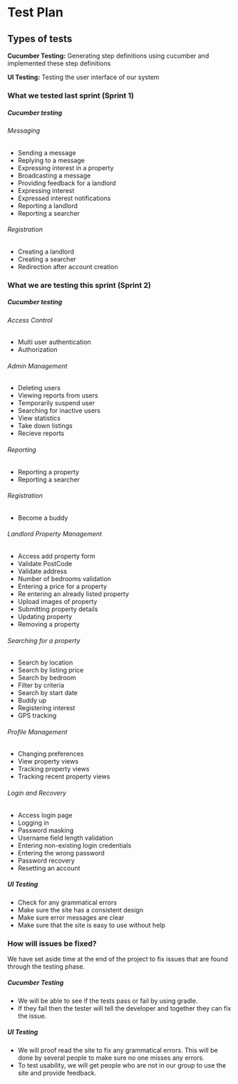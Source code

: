 # Test Plan

## Types of tests

<strong>Cucumber Testing:</strong> Generating step definitions using cucumber and implemented these step definitions
	
<strong>UI Testing:</strong> Testing the user interface of our system

### What we tested last sprint (Sprint 1)

##### Cucumber testing

###### Messaging
* Sending a message
* Replying to a message
* Expressing interest in a property
* Broadcasting a message
* Providing feedback for a landlord
* Expressing interest
* Expressed interest notifications
* Reporting a landlord
* Reporting a searcher

###### Registration
* Creating a landlord
* Creating a searcher
* Redirection after account creation


### What we are testing this sprint (Sprint 2)

##### Cucumber testing
	
###### Access Control
* Multi user authentication
* Authorization

###### Admin Management
* Deleting users
* Viewing reports from users
* Temporarily suspend user
* Searching for inactive users
* View statistics
* Take down listings
* Recieve reports

###### Reporting
* Reporting a property
* Reporting a searcher

###### Registration
* Become a buddy

###### Landlord Property Management
* Access add property form
* Validate PostCode
* Validate address
* Number of bedrooms validation
* Entering a price for a property
* Re entering an already listed property
* Upload images of property
* Submitting property details
* Updating property
* Removing a property

###### Searching for a property
* Search by location
* Search by listing price
* Search by bedroom
* Filter by criteria 
* Search by start date
* Buddy up
* Registering interest
* GPS tracking

###### Profile Management
* Changing preferences
* View property views
* Tracking property views
* Tracking recent property views

###### Login and Recovery
* Access login page
* Logging in
* Password masking 
* Username field length validation
* Entering non-existing login credentials
* Entering the wrong password
* Password recovery
* Resetting an account


##### UI Testing
* Check for any grammatical errors
* Make sure the site has a consistent design
* Make sure error messages are clear
* Make sure that the site is easy to use without help

### How will issues be fixed?

We have set aside time at the end of the project to fix issues that are found through the testing phase.

##### Cucumber Testing

* We will be able to see if the tests pass or fail by using gradle. 
* If they fail then the tester will tell the developer and together they can fix the issue.

##### UI Testing

* We will proof read the site to fix any grammatical errors. This will be done by several people to make sure no one misses any errors.
* To test usability, we will get people who are not in our group to use the site and provide feedback.
















